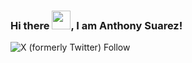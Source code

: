 ### Hi there <img src="https://raw.githubusercontent.com/MartinHeinz/MartinHeinz/master/wave.gif" width="30px">, I am Anthony Suarez!
![X (formerly Twitter) Follow](https://img.shields.io/twitter/follow/10itemsorless)


<!--
**antsuarez3/antsuarez3** is a ✨ _special_ ✨ repository because its `README.md` (this file) appears on your GitHub profile.

Here are some ideas to get you started:

- 🔭 I’m currently working on ...
- 🌱 I’m currently learning ...
- 👯 I’m looking to collaborate on ...
- 🤔 I’m looking for help with ...
- 💬 Ask me about ...
- 📫 How to reach me: ...
- 😄 Pronouns: ...
- ⚡ Fun fact: ...
-->
